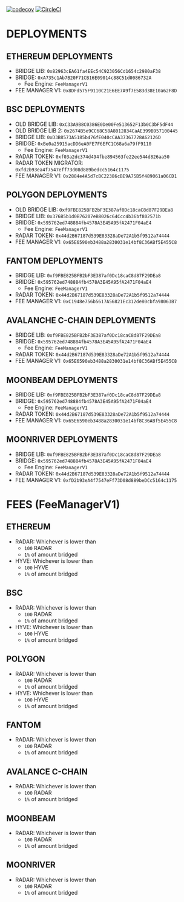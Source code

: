 [![codecov](https://codecov.io/gh/RadarProtocol/bridge-contracts/branch/main/graph/badge.svg?token=0KH0M0B4XY)](https://codecov.io/gh/RadarProtocol/bridge-contracts)
[![CircleCI](https://circleci.com/gh/RadarProtocol/bridge-contracts/tree/main.svg?style=svg)](https://circleci.com/gh/RadarProtocol/bridge-contracts/tree/main)

# DEPLOYMENTS
## ETHEREUM DEPLOYMENTS
* BRIDGE LIB: `0x82963cEA61fa4EEc54C923056Cd1654c2980aF38`
* BRIDGE: `0xA735c1Ab7B20F71CB16E09014c88C51d0086732A`
    - Fee Engine: `FeeManagerV1`
* FEE MANAGER V1: `0x8DFd575F9110C21E6EE7A9f7E583d38E10a62F8D`

## BSC DEPLOYMENTS
* OLD BRIDGE LIB: `0xC33A9B8C0386E0De00Fe513652F13b0C3bF5dF44`
* OLD BRIDGE LIB 2: `0x2674B5e9CC68C58A8012834CaAE399B957100445`
* BRIDGE LIB: `0xD3B8573A5185b476fE040cCAA37367728A62126D`
* BRIDGE: `0xBe0a25915acDD6eA0FE7F6EFC1C68a6a79fF9110`
    - Fee Engine: `FeeManagerV1`
* RADAR TOKEN: `0xf03a2dc374d494fbe894563fe22ee544d826aa50`
* RADAR TOKEN MIGRATOR: `0xfd2b93ea4f7547eff73d08d889bedcc5164c1175`
* FEE MANAGER V1: `0x2884e4A5d7cBC22386cBE9A75B5f489061a06CD1`

## POLYGON DEPLOYMENTS
* OLD BRIDGE LIB: `0xf9FBE825BFB2bF3E387af0Dc18caC8d87F29DEa8`
* BRIDGE LIB: `0x376B5b1d0B76207eB8026c64Ccc4b36bf802571b`
* BRIDGE: `0x595762ed748884fb4578A3E45A95fA2471F04aE4`
    - Fee Engine: `FeeManagerV1`
* RADAR TOKEN: `0x44d2B67187d539E83328aDe72A1b5f9512a74444`
* FEE MANAGER V1: `0x65E6590eb3488a2830031e14bf8C36ABf5E455C8`

## FANTOM DEPLOYMENTS
* BRIDGE LIB: `0xf9FBE825BFB2bF3E387af0Dc18caC8d87F29DEa8`
* BRIDGE: `0x595762ed748884fb4578A3E45A95fA2471F04aE4`
    - Fee Engine: `FeeManagerV1`
* RADAR TOKEN: `0x44d2B67187d539E83328aDe72A1b5f9512a74444`
* FEE MANAGER V1: `0xC1948e756b5617A56821Ec312de80cbfa98063B7`

## AVALANCHE C-CHAIN DEPLOYMENTS
* BRIDGE LIB: `0xf9FBE825BFB2bF3E387af0Dc18caC8d87F29DEa8`
* BRIDGE: `0x595762ed748884fb4578A3E45A95fA2471F04aE4`
    - Fee Engine: `FeeManagerV1`
* RADAR TOKEN: `0x44d2B67187d539E83328aDe72A1b5f9512a74444`
* FEE MANAGER V1: `0x65E6590eb3488a2830031e14bf8C36ABf5E455C8`

## MOONBEAM DEPLOYMENTS
* BRIDGE LIB: `0xf9FBE825BFB2bF3E387af0Dc18caC8d87F29DEa8`
* BRIDGE: `0x595762ed748884fb4578A3E45A95fA2471F04aE4`
    - Fee Engine: `FeeManagerV1`
* RADAR TOKEN: `0x44d2B67187d539E83328aDe72A1b5f9512a74444`
* FEE MANAGER V1: `0x65E6590eb3488a2830031e14bf8C36ABf5E455C8`

## MOONRIVER DEPLOYMENTS
* BRIDGE LIB: `0xf9FBE825BFB2bF3E387af0Dc18caC8d87F29DEa8`
* BRIDGE: `0x595762ed748884fb4578A3E45A95fA2471F04aE4`
    - Fee Engine: `FeeManagerV1`
* RADAR TOKEN: `0x44d2B67187d539E83328aDe72A1b5f9512a74444`
* FEE MANAGER V1: `0xfD2b93eA4f7547eFf73D08d889beDCc5164c1175`

# FEES (FeeManagerV1)

## ETHEREUM
* RADAR: Whichever is lower than
    - `100` RADAR
    - `1%` of amount bridged
* HYVE: Whichever is lower than
    - `100` HYVE
    - `1%` of amount bridged

## BSC
* RADAR: Whichever is lower than
    - `100` RADAR
    - `1%` of amount bridged
* HYVE: Whichever is lower than
    - `100` HYVE
    - `1%` of amount bridged

## POLYGON
* RADAR: Whichever is lower than
    - `100` RADAR
    - `1%` of amount bridged
* HYVE: Whichever is lower than
    - `100` HYVE
    - `1%` of amount bridged

## FANTOM
* RADAR: Whichever is lower than
    - `100` RADAR
    - `1%` of amount bridged

## AVALANCE C-CHAIN
* RADAR: Whichever is lower than
    - `100` RADAR
    - `1%` of amount bridged

## MOONBEAM
* RADAR: Whichever is lower than
    - `100` RADAR
    - `1%` of amount bridged

## MOONRIVER
* RADAR: Whichever is lower than
    - `100` RADAR
    - `1%` of amount bridged